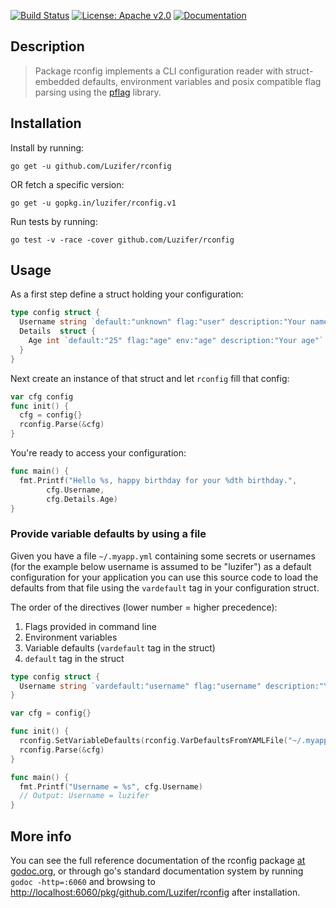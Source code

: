 [![Build Status](https://travis-ci.org/Luzifer/rconfig.svg?branch=master)](https://travis-ci.org/Luzifer/rconfig)
[![License: Apache v2.0](https://badge.luzifer.io/v1/badge?color=5d79b5&title=license&text=Apache+v2.0)](http://www.apache.org/licenses/LICENSE-2.0)
[![Documentation](https://badge.luzifer.io/v1/badge?title=godoc&text=reference)](https://godoc.org/github.com/Luzifer/rconfig)

## Description

> Package rconfig implements a CLI configuration reader with struct-embedded defaults, environment variables and posix compatible flag parsing using the [pflag](https://github.com/spf13/pflag) library.

## Installation

Install by running:

```
go get -u github.com/Luzifer/rconfig
```

OR fetch a specific version:

```
go get -u gopkg.in/luzifer/rconfig.v1
```

Run tests by running:

```
go test -v -race -cover github.com/Luzifer/rconfig
```

## Usage

As a first step define a struct holding your configuration:

```go
type config struct {
  Username string `default:"unknown" flag:"user" description:"Your name"`
  Details  struct {
    Age int `default:"25" flag:"age" env:"age" description:"Your age"`
  }
}
```

Next create an instance of that struct and let `rconfig` fill that config:

```go
var cfg config
func init() {
  cfg = config{}
  rconfig.Parse(&cfg)
}
```

You're ready to access your configuration:

```go
func main() {
  fmt.Printf("Hello %s, happy birthday for your %dth birthday.",
		cfg.Username,
		cfg.Details.Age)
}
```

### Provide variable defaults by using a file

Given you have a file `~/.myapp.yml` containing some secrets or usernames (for the example below username is assumed to be "luzifer") as a default configuration for your application you can use this source code to load the defaults from that file using the `vardefault` tag in your configuration struct.

The order of the directives (lower number = higher precedence):

1. Flags provided in command line
1. Environment variables
1. Variable defaults (`vardefault` tag in the struct)
1. `default` tag in the struct

```go
type config struct {
  Username string `vardefault:"username" flag:"username" description:"Your username"`
}

var cfg = config{}

func init() {
  rconfig.SetVariableDefaults(rconfig.VarDefaultsFromYAMLFile("~/.myapp.yml"))
  rconfig.Parse(&cfg)
}

func main() {
  fmt.Printf("Username = %s", cfg.Username)
  // Output: Username = luzifer
}
```

## More info

You can see the full reference documentation of the rconfig package [at godoc.org](https://godoc.org/github.com/Luzifer/rconfig), or through go's standard documentation system by running `godoc -http=:6060` and browsing to [http://localhost:6060/pkg/github.com/Luzifer/rconfig](http://localhost:6060/pkg/github.com/Luzifer/rconfig) after installation.
